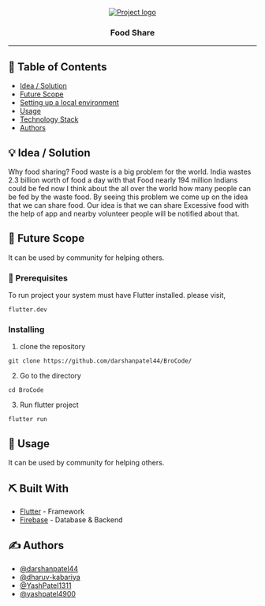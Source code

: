 <p align="center">
  <a href="" rel="noopener">
 <img src="https://i.imgur.com/AZ2iWek.png" alt="Project logo"></a>
</p>
<h3 align="center">Food Share</h3>

---

## 📝 Table of Contents

- [Idea / Solution](#idea)
- [Future Scope](#future_scope)
- [Setting up a local environment](#getting_started)
- [Usage](#usage)
- [Technology Stack](#tech_stack)
- [Authors](#authors)

## 💡 Idea / Solution <a name = "idea"></a>

Why food sharing? Food waste is a big problem for the world. India wastes 2.3 billion worth of food a day with that Food nearly 194 million Indians could be fed now I think about the all over the world how many people can be fed by the waste food. By seeing this problem we come up on the idea that we can share food. Our idea is that we can share Excessive food with the help of  app and nearby volunteer people will be notified about that.

## 🚀 Future Scope <a name = "future_scope"></a>

It can be used by community for helping others.

### 🏁 Prerequisites 

To run project your system must have Flutter installed.
please visit,
```
flutter.dev
```

### Installing <a name = "getting_started"></a>

1. clone the repository 
```
git clone https://github.com/darshanpatel44/BroCode/
```
2. Go to the directory 
```
cd BroCode
```
3. Run flutter project
```
flutter run
```

## 🎈 Usage <a name="usage"></a>

It can be used by community for helping others.

## ⛏️ Built With <a name = "tech_stack"></a>

- [Flutter](https://www.flutter.dev/) - Framework
- [Firebase](https://firebase.google.com/) - Database & Backend 

## ✍️ Authors <a name = "authors"></a>

- [@darshanpatel44](https://github.com/darshanpatel44)
- [@dharuv-kabariya](https://github.com/dharuv-kabariya)
- [@YashPatel1311](https://github.com/YashPatel1311)
- [@yashpatel4900](https://github.com/yashpatel4900)
